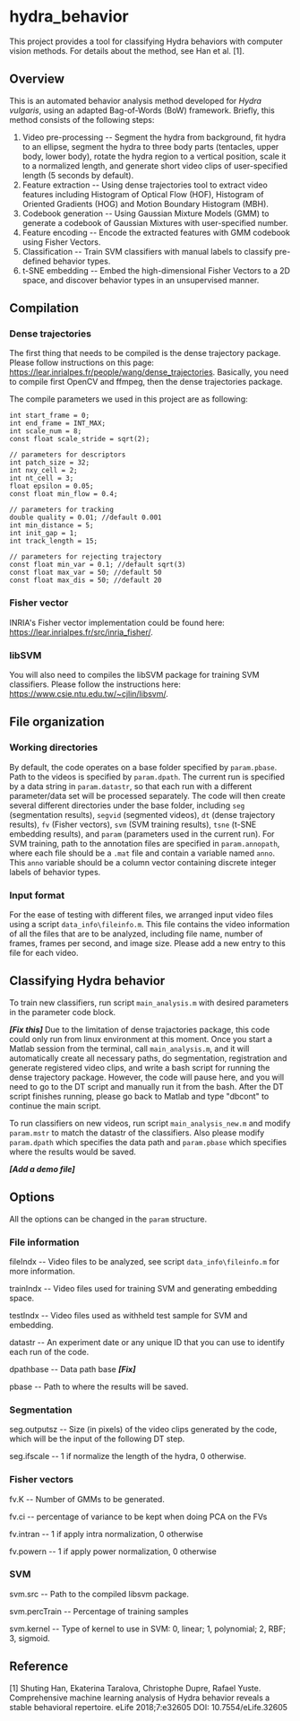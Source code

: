 # hydra_behavior
This project provides a tool for classifying Hydra behaviors with computer vision methods. For details about the method, see Han et al. [1].

## Overview
This is an automated behavior analysis method developed for _Hydra vulgaris_, using an adapted Bag-of-Words (BoW) framework. Briefly, this method consists of the following steps:
1. Video pre-processing -- Segment the hydra from background, fit hydra to an ellipse, segment the hydra to three body parts (tentacles, upper body, lower body), rotate the hydra region to a vertical position, scale it to a normalized length, and generate short video clips of user-specified length (5 seconds by default).
2. Feature extraction -- Using dense trajectories tool to extract video features including Histogram of Optical Flow (HOF), Histogram of Oriented Gradients (HOG) and Motion Boundary Histogram (MBH).
3. Codebook generation -- Using Gaussian Mixture Models (GMM) to generate a codebook of Gaussian Mixtures with user-specified number.
4. Feature encoding -- Encode the extracted features with GMM codebook using Fisher Vectors.
5. Classification -- Train SVM classifiers with manual labels to classify pre-defined behavior types.
6. t-SNE embedding -- Embed the high-dimensional Fisher Vectors to a 2D space, and discover behavior types in an unsupervised manner.

## Compilation
### Dense trajectories
The first thing that needs to be compiled is the dense trajectory package. Please follow instructions on this page: https://lear.inrialpes.fr/people/wang/dense_trajectories. Basically, you need to compile first OpenCV and ffmpeg, then the dense trajectories package.

The compile parameters we used in this project are as following:
```
int start_frame = 0;
int end_frame = INT_MAX;
int scale_num = 8;
const float scale_stride = sqrt(2);

// parameters for descriptors
int patch_size = 32;
int nxy_cell = 2;
int nt_cell = 3;
float epsilon = 0.05;
const float min_flow = 0.4;

// parameters for tracking
double quality = 0.01; //default 0.001
int min_distance = 5;
int init_gap = 1;
int track_length = 15;

// parameters for rejecting trajectory
const float min_var = 0.1; //default sqrt(3)
const float max_var = 50; //default 50
const float max_dis = 50; //default 20
```

### Fisher vector
INRIA's Fisher vector implementation could be found here: https://lear.inrialpes.fr/src/inria_fisher/.

### libSVM
You will also need to compiles the libSVM package for training SVM classifiers. Please follow the instructions here: https://www.csie.ntu.edu.tw/~cjlin/libsvm/.

## File organization
### Working directories
By default, the code operates on a base folder specified by `param.pbase`. Path to the videos is specified by `param.dpath`. The current run is specified by a data string in `param.datastr`, so that each run with a different parameter/data set will be processed separately. The code will then create several different directories under the base folder, including `seg` (segmentation results), `segvid` (segmented videos), `dt` (dense trajectory results), `fv` (Fisher vectors), `svm` (SVM training results), `tsne` (t-SNE embedding results), and `param` (parameters used in the current run). For SVM training, path to the annotation files are specified in `param.annopath`, where each file should be a `.mat` file and contain a variable named `anno`. This `anno` variable should be a column vector containing discrete integer labels of behavior types.

### Input format
For the ease of testing with different files, we arranged input video files using a script `data_info\fileinfo.m`. This file contains the video information of all the files that are to be analyzed, including file name, number of frames, frames per second, and image size. Please add a new entry to this file for each video.

## Classifying Hydra behavior
To train new classifiers, run script `main_analysis.m` with desired parameters in the parameter code block. 

**_[Fix this]_** Due to the limitation of dense trajactories package, this code could only run from linux environment at this moment. Once you start a Matlab session from the terminal, call `main_analysis.m`, and it will automatically create all necessary paths, do segmentation, registration and generate registered video clips, and write a bash script for running the dense trajectory package. However, the code will pause here, and you will need to go to the DT script and manually run it from the bash. After the DT script finishes running, please go back to Matlab and type "dbcont" to continue the main script.

To run classifiers on new videos, run script `main_analysis_new.m` and modify `param.mstr` to match the datastr of the classifiers. Also please modify `param.dpath` which specifies the data path and `param.pbase` which specifies where the results would be saved.

**_[Add a demo file]_**

## Options
All the options can be changed in the `param` structure.

### File information
fileIndx -- Video files to be analyzed, see script `data_info\fileinfo.m` for more information.

trainIndx -- Video files used for training SVM and generating embedding space.

testIndx -- Video files used as withheld test sample for SVM and embedding.

datastr -- An experiment date or any unique ID that you can use to identify each run of the code.

dpathbase -- Data path base **_[Fix]_**

pbase -- Path to where the results will be saved.

### Segmentation
seg.outputsz -- Size (in pixels) of the video clips generated by the code, which will be the input of the following DT step.

seg.ifscale -- 1 if normalize the length of the hydra, 0 otherwise.

### Fisher vectors
fv.K -- Number of GMMs to be generated.

fv.ci -- percentage of variance to be kept when doing PCA on the FVs

fv.intran -- 1 if apply intra normalization, 0 otherwise

fv.powern -- 1 if apply power normalization, 0 otherwise

### SVM
svm.src -- Path to the compiled libsvm package.

svm.percTrain -- Percentage of training samples

svm.kernel -- Type of kernel to use in SVM: 0, linear; 1, polynomial; 2, RBF; 3, sigmoid.


## Reference
[1] Shuting Han, Ekaterina Taralova, Christophe Dupre, Rafael Yuste. Comprehensive machine learning analysis of Hydra behavior reveals a stable behavioral repertoire. eLife 2018;7:e32605 DOI: 10.7554/eLife.32605
